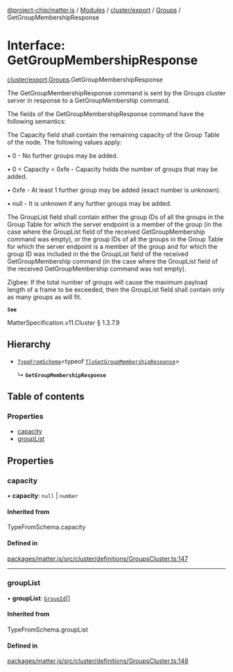 [@project-chip/matter.js](../README.md) / [Modules](../modules.md) / [cluster/export](../modules/cluster_export.md) / [Groups](../modules/cluster_export.Groups.md) / GetGroupMembershipResponse

# Interface: GetGroupMembershipResponse

[cluster/export](../modules/cluster_export.md).[Groups](../modules/cluster_export.Groups.md).GetGroupMembershipResponse

The GetGroupMembershipResponse command is sent by the Groups cluster server in response to a GetGroupMembership
command.

The fields of the GetGroupMembershipResponse command have the following semantics:

The Capacity field shall contain the remaining capacity of the Group Table of the node. The following values
apply:

  • 0 - No further groups may be added.

  • 0 < Capacity < 0xfe - Capacity holds the number of groups that may be added.

  • 0xfe - At least 1 further group may be added (exact number is unknown).

  • null - It is unknown if any further groups may be added.

The GroupList field shall contain either the group IDs of all the groups in the Group Table for which the server
endpoint is a member of the group (in the case where the GroupList field of the received GetGroupMembership
command was empty), or the group IDs of all the groups in the Group Table for which the server endpoint is a
member of the group and for which the group ID was included in the the GroupList field of the received
GetGroupMembership command (in the case where the GroupList field of the received GetGroupMembership command was
not empty).

Zigbee: If the total number of groups will cause the maximum payload length of a frame to be exceeded, then the
GroupList field shall contain only as many groups as will fit.

**`See`**

MatterSpecification.v11.Cluster § 1.3.7.9

## Hierarchy

- [`TypeFromSchema`](../modules/tlv_export.md#typefromschema)\<typeof [`TlvGetGroupMembershipResponse`](../modules/cluster_export.Groups.md#tlvgetgroupmembershipresponse)\>

  ↳ **`GetGroupMembershipResponse`**

## Table of contents

### Properties

- [capacity](cluster_export.Groups.GetGroupMembershipResponse.md#capacity)
- [groupList](cluster_export.Groups.GetGroupMembershipResponse.md#grouplist)

## Properties

### capacity

• **capacity**: ``null`` \| `number`

#### Inherited from

TypeFromSchema.capacity

#### Defined in

[packages/matter.js/src/cluster/definitions/GroupsCluster.ts:147](https://github.com/project-chip/matter.js/blob/5f71eedebdb9fa54338bde320c311bb359b7455d/packages/matter.js/src/cluster/definitions/GroupsCluster.ts#L147)

___

### groupList

• **groupList**: [`GroupId`](../modules/datatype_export.md#groupid)[]

#### Inherited from

TypeFromSchema.groupList

#### Defined in

[packages/matter.js/src/cluster/definitions/GroupsCluster.ts:148](https://github.com/project-chip/matter.js/blob/5f71eedebdb9fa54338bde320c311bb359b7455d/packages/matter.js/src/cluster/definitions/GroupsCluster.ts#L148)
